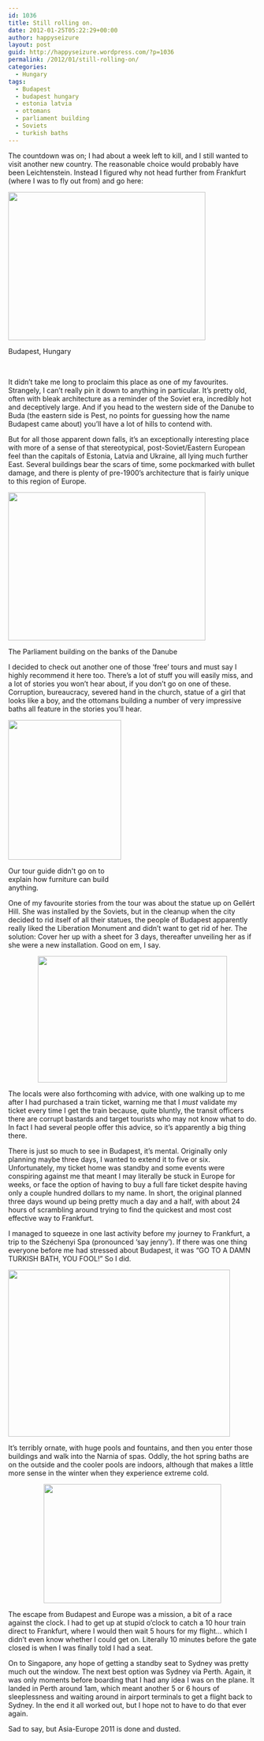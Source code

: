 ```yaml
---
id: 1036
title: Still rolling on.
date: 2012-01-25T05:22:29+00:00
author: happyseizure
layout: post
guid: http://happyseizure.wordpress.com/?p=1036
permalink: /2012/01/still-rolling-on/
categories:
  - Hungary
tags:
  - Budapest
  - budapest hungary
  - estonia latvia
  - ottomans
  - parliament building
  - Soviets
  - turkish baths
---
```

The countdown was on; I had about a week left to kill, and I still wanted to visit another new country. The reasonable choice would probably have been Leichtenstein. Instead I figured why not head further from Frankfurt (where I was to fly out from) and go here:

<div style="width: 410px" class="wp-caption aligncenter">
  <a href="http://img.photobucket.com/albums/v236/mikezero/asiaeurope11/budapest.jpg"><img title="Budapest" src="http://img.photobucket.com/albums/v236/mikezero/asiaeurope11/budapest.jpg" alt="" width="400" height="300" /></a>
  
  <p class="wp-caption-text">
    Budapest, Hungary
  </p>
</div>

&nbsp;

<p style="text-align:left;">
  It didn&#8217;t take me long to proclaim this place as one of my favourites. Strangely, I can&#8217;t really pin it down to anything in particular. It&#8217;s pretty old, often with bleak architecture as a reminder of the Soviet era, incredibly hot and deceptively large. And if you head to the western side of the Danube to Buda (the eastern side is Pest, no points for guessing how the name Budapest came about) you&#8217;ll have a lot of hills to contend with.
</p>

But for all those apparent down falls, it&#8217;s an exceptionally interesting place with more of a sense of that stereotypical, post-Soviet/Eastern European feel than the capitals of Estonia, Latvia and Ukraine, all lying much further East. Several buildings bear the scars of time, some pockmarked with bullet damage, and there is plenty of pre-1900&#8217;s architecture that is fairly unique to this region of Europe.

<div style="width: 410px" class="wp-caption aligncenter">
  <a href="http://img.photobucket.com/albums/v236/mikezero/asiaeurope11/8a.jpg"><img class=" " title="Parliament" src="http://img.photobucket.com/albums/v236/mikezero/asiaeurope11/8a.jpg" alt="" width="400" height="300" /></a>
  
  <p class="wp-caption-text">
    The Parliament building on the banks of the Danube
  </p>
</div>

I decided to check out another one of those &#8216;free&#8217; tours and must say I highly recommend it here too. There&#8217;s a lot of stuff you will easily miss, and a lot of stories you won&#8217;t hear about, if you don&#8217;t go on one of these. Corruption, bureaucracy, severed hand in the church, statue of a girl that looks like a boy, and the ottomans building a number of very impressive baths all feature in the stories you&#8217;ll hear.

<div style="width: 239px" class="wp-caption aligncenter">
  <a href="http://img.photobucket.com/albums/v236/mikezero/asiaeurope11/NOVA01BR-Round-ottoman-2.jpg"><img class=" " title="ottoman" src="http://img.photobucket.com/albums/v236/mikezero/asiaeurope11/NOVA01BR-Round-ottoman-2.jpg" alt="" width="229" height="283" /></a>
  
  <p class="wp-caption-text">
    Our tour guide didn't go on to explain how furniture can build anything.
  </p>
</div>

One of my favourite stories from the tour was about the statue up on Gellért Hill. She was installed by the Soviets, but in the cleanup when the city decided to rid itself of all their statues, the people of Budapest apparently really liked the Liberation Monument and didn&#8217;t want to get rid of her. The solution: Cover her up with a sheet for 3 days, thereafter unveiling her as if she were a new installation. Good on em, I say.

<p style="text-align:center;">
  <a href="http://img.photobucket.com/albums/v236/mikezero/asiaeurope11/6621427571_310b9987a6_z.jpg"><img class="aligncenter" title="liberation monument" src="http://img.photobucket.com/albums/v236/mikezero/asiaeurope11/6621427571_310b9987a6_z.jpg" alt="" width="384" height="256" /></a>
</p>

<p style="text-align:left;">
  The locals were also forthcoming with advice, with one walking up to me after I had purchased a train ticket, warning me that I <em>must</em> validate my ticket every time I get the train because, quite bluntly, the transit officers there are corrupt bastards and target tourists who may not know what to do. In fact I had several people offer this advice, so it&#8217;s apparently a big thing there.
</p>

<p style="text-align:left;">
  There is just so much to see in Budapest, it&#8217;s mental. Originally only planning maybe three days, I wanted to extend it to five or six. Unfortunately, my ticket home was standby and some events were conspiring against me that meant I may literally be stuck in Europe for weeks, or face the option of having to buy a full fare ticket despite having only a couple hundred dollars to my name. In short, the original planned three days wound up being pretty much a day and a half, with about 24 hours of scrambling around trying to find the quickest and most cost effective way to Frankfurt.
</p>

<p style="text-align:left;">
  I managed to squeeze in one last activity before my journey to Frankfurt, a trip to the Széchenyi Spa (pronounced &#8216;say jenny&#8217;). If there was one thing everyone before me had stressed about Budapest, it was &#8220;GO TO A DAMN TURKISH BATH, YOU FOOL!&#8221; So I did.
</p>

<p style="text-align:left;">
  <a href="http://img.photobucket.com/albums/v236/mikezero/asiaeurope11/00241943-1.jpg"><img class="aligncenter" title="szechenyi" src="http://img.photobucket.com/albums/v236/mikezero/asiaeurope11/00241943-1.jpg" alt="" width="450" height="338" /></a>
</p>

<p style="text-align:left;">
  It&#8217;s terribly ornate, with huge pools and fountains, and then you enter those buildings and walk into the Narnia of spas. Oddly, the hot spring baths are on the outside and the cooler pools are indoors, although that makes a little more sense in the winter when they experience extreme cold.
</p>

<p style="text-align:center;">
  <a href="http://img.photobucket.com/albums/v236/mikezero/asiaeurope11/Budapest-baths-Hungary.jpg"><img class="aligncenter" title="szechenyi" src="http://img.photobucket.com/albums/v236/mikezero/asiaeurope11/Budapest-baths-Hungary.jpg" alt="" width="360" height="241" /></a>
</p>

<p style="text-align:left;">
  The escape from Budapest and Europe was a mission, a bit of a race against the clock. I had to get up at stupid o&#8217;clock to catch a 10 hour train direct to Frankfurt, where I would then wait 5 hours for my flight&#8230; which I didn&#8217;t even know whether I could get on. Literally 10 minutes before the gate closed is when I was finally told I had a seat.
</p>

<p style="text-align:left;">
  On to Singapore, any hope of getting a standby seat to Sydney was pretty much out the window. The next best option was Sydney via Perth. Again, it was only moments before boarding that I had any idea I was on the plane. It landed in Perth around 1am, which meant another 5 or 6 hours of sleeplessness and waiting around in airport terminals to get a flight back to Sydney. In the end it all worked out, but I hope not to have to do that ever again.
</p>

<p style="text-align:left;">
  Sad to say, but Asia-Europe 2011 is done and dusted.
</p>